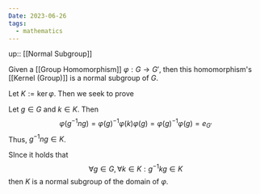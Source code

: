 ```yaml
---
Date: 2023-06-26
tags:
  - mathematics
---
```

up:: [[Normal Subgroup]]

Given a [[Group Homomorphism]] $\varphi: G \to G'$, then this homomorphism's [[Kernel (Group)]] is a normal subgroup of $G$. 

Let $K := \ker\varphi$. Then we seek to prove

Let $g \in G$ and $k \in K$. Then
$$
\varphi(g^{-1} n g) = \varphi(g)^{-1} \varphi(k) \varphi(g) = \varphi(g)^{-1} \varphi(g) = e_{G'}
$$
Thus, $g^{-1} n g \in K$.

SInce it holds that
$$
\forall g \in G, \forall k \in K: g^{-1} k g \in K
$$
then $K$ is a normal subgroup of the domain of $\varphi$.
